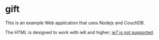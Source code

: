 gift
====

This is an example Web application that uses Nodejs and CouchDB.

The HTML is designed to work with ie8 and higher; [ie7 is not supported](http://theie7countdown.com/).


